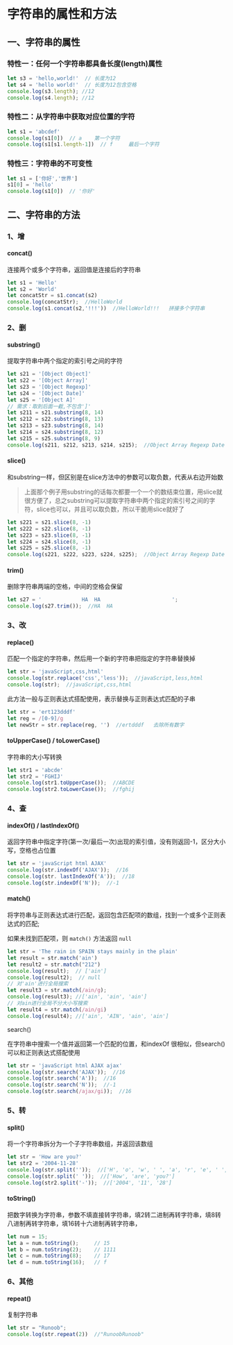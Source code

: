 # 字符串的属性和方法

## 一、字符串的属性

### 特性一：任何一个字符串都具备长度(length)属性

```js
let s3 = 'hello,world!'  // 长度为12
let s4 = 'hello world!'  // 长度为12包含空格
console.log(s3.length); //12
console.log(s4.length); //12
```

### 特性二：从字符串中获取对应位置的字符

```js
let s1 = 'abcdef'
console.log(s1[0])  // a    第一个字符
console.log(s1[s1.length-1])  // f     最后一个字符
```

### 特性三：字符串的不可变性

```js
let s1 = ['你好','世界']
s1[0] = 'hello'
console.log(s1[0])	// '你好'
```

## 二、字符串的方法

### 1、增

#### concat()

连接两个或多个字符串，返回值是连接后的字符串

```js
let s1 = 'Hello'
let s2 = 'World'
let concatStr = s1.concat(s2)
console.log(concatStr);  //HelloWorld
console.log(s1.concat(s2,'!!!'))  //HelloWorld!!!   拼接多个字符串
```

### 2、删

#### substring()

提取字符串中两个指定的索引号之间的字符

```js
let s21 = '[Object Object]'
let s22 = '[Object Array]'
let s23 = '[Object Regexp]'
let s24 = '[Object Date]'
let s25 = '[Object A]'
// 需求：取到后面一截,不包含']'
let s211 = s21.substring(8, 14)
let s212 = s22.substring(8, 13)
let s213 = s23.substring(8, 14)
let s214 = s24.substring(8, 12)
let s215 = s25.substring(8, 9)
console.log(s211, s212, s213, s214, s215);  //Object Array Regexp Date A
```

#### slice()

和substring一样，但区别是在slice方法中的参数可以取负数，代表从右边开始数

> 上面那个例子用substring的话每次都要一个一个的数结束位置，用slice就很方便了，总之substring可以提取字符串中两个指定的索引号之间的字符，slice也可以，并且可以取负数，所以干脆用slice就好了

```js
let s221 = s21.slice(8, -1)
let s222 = s22.slice(8, -1)
let s223 = s23.slice(8, -1)
let s224 = s24.slice(8, -1)
let s225 = s25.slice(8, -1)
console.log(s221, s222, s223, s224, s225);  //Object Array Regexp Date A
```

#### trim()

删除字符串两端的空格，中间的空格会保留

```js
let s27 = '             HA  HA                       ';
console.log(s27.trim());  //HA  HA
```

### 3、改

#### replace()

匹配一个指定的字符串，然后用一个新的字符串把指定的字符串替换掉

```js
let str = 'javaScript,css,html'
console.log(str.replace('css','less'));  //javaScript,less,html
console.log(str);  //javaScript,css,html
```

此方法一般与正则表达式搭配使用，表示替换与正则表达式匹配的子串

```js
let str = 'ert123dddf'
let reg = /[0-9]/g
let newStr = str.replace(reg, '')  //ertdddf   去除所有数字
```

#### toUpperCase() / toLowerCase()

字符串的大小写转换

```js
let str1 = 'abcde'
let str2 = 'FGHIJ'
console.log(str1.toUpperCase());  //ABCDE
console.log(str2.toLowerCase());  //fghij
```

### 4、查

#### indexOf() / lastIndexOf()

返回字符串中指定字符(第一次/最后一次)出现的索引值，没有则返回-1，区分大小写，空格也占位置

```js
let str = 'javaScript html AJAX'
console.log(str.indexOf('AJAX'));  //16
console.log(str. lastIndexOf('A'));  //18
console.log(str.indexOf('N'));  //-1
```

#### match() 

将字符串与正则表达式进行匹配，返回包含匹配项的数组，找到一个或多个正则表达式的匹配;

如果未找到匹配项，则 `match()` 方法返回 `null`

```js
let str = 'The rain in SPAIN stays mainly in the plain'
let result = str.match('ain')
let result2 = str.match("212")
console.log(result);  // ['ain']
console.log(result2);  // null
// 对'ain'进行全局搜索
let result3 = str.match(/ain/g);
console.log(result3); //['ain', 'ain', 'ain']
// 对ain进行全局不分大小写搜索
let result4 = str.match(/ain/gi)
console.log(result4); //['ain', 'AIN', 'ain', 'ain']
```

search()

在字符串中搜索一个值并返回第一个匹配的位置，和indexOf 很相似，但search()可以和正则表达式搭配使用

```js
let str = 'javaScript html AJAX ajax'
console.log(str.search('AJAX'));  //16
console.log(str.search('A'));  //16
console.log(str.search('N'));  //-1
console.log(str.search(/ajax/gi));  //16
```

### 5、转

#### split()

将一个字符串拆分为一个子字符串数组，并返回该数组

```js
let str = 'How are you?'
let str2 = '2004-11-28'
console.log(str.split(''));  //['H', 'o', 'w', ' ', 'a', 'r', 'e', ' ', 'y'        , 'o', 'u', '?']
console.log(str.split(' '));  //['How', 'are', 'you?']
console.log(str2.split('-'));  //['2004', '11', '28']
```

#### toString()

把数字转换为字符串，参数不填直接转字符串，填2转二进制再转字符串，填8转八进制再转字符串，填16转十六进制再转字符串，

```js
let num = 15;
let a = num.toString();		// 15
let b = num.toString(2);	// 1111
let c = num.toString(8);	// 17
let d = num.toString(16);	// f
```

### 6、其他

#### repeat()

复制字符串

```js
let str = "Runoob";
console.log(str.repeat(2))	//"RunoobRunoob"
```



